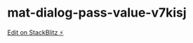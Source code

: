 # mat-dialog-pass-value-v7kisj

[Edit on StackBlitz ⚡️](https://stackblitz.com/edit/mat-dialog-pass-value-v7kisj)